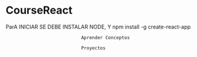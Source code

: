 # CourseReact
ParA INICIAR SE DEBE INSTALAR NODE, Y npm install -g create-react-app

                                Aprender Conceptos

                                Proyectos
